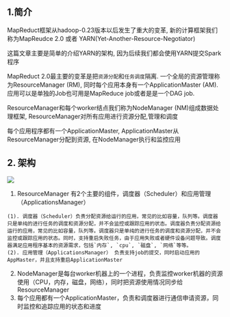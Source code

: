 ## 1.简介 
MapReduct框架从hadoop-0.23版本以后发生了重大的变革, 新的计算框架我们称为MapReudce 2.0 或者 YARN(Yet-Another-Resource-Negotiator)

这篇文章主要是简单的介绍YARN的架构, 因为后续我们都会使用YARN提交Spark程序

MapReduct 2.0最主要的变革是把`资源分配`和`任务调度`隔离. 一个全局的资源管理称为ResourceManager (RM), 同时每个应用本身有一个ApplicationMaster (AM). 应用可以是单独的Job也可用是MapReduce job或者是是一个DAG job.

ResourceManager和每个worker结点我们称为NodeManager (NM)组成数据处理框架, ResourceManager对所有应用进行资源分配,管理和调度

每个应用程序都有一个ApplicationMaster, ApplicationMaster从ResourceManager分配到资源, 在NodeManager执行和监控应用

## 2. 架构
![](https://hadoop.apache.org/docs/r2.4.1/hadoop-yarn/hadoop-yarn-site/yarn_architecture.gif)

1. ResourceManager 有2个主要的组件，调度器（Scheduler）和应用管理（ApplicationsManager）
```
(1). 调度器（Scheduler）负责分配资源给运行的应用，常见的比如容量，队列等。调度器只是单纯的进行任务的调度和资源分配，并不会监控或跟踪应用的状态。调度器负责分配资源给运行的应用，常见的比如容量，队列等。调度器只是单纯的进行任务的调度和资源分配，并不会监控或跟踪应用的状态。同时，支持重启失败任务，由于应用失败或者硬件设备问题导致。调度器满足应用程序基本的资源需求，包括`内存`, `cpu`, `磁盘`, `网络`等等。
(2). 应用管理（ApplicationsManager） 负责支持job的提交，同时启动应用的AppMaster，并且支持重启ApplicationMaster
```
2. NodeManager是每台worker机器上的一个进程，负责监控worker机器的资源使用（CPU，内存，磁盘，网络），同时把资源使用情况同步给ResourceManager 
3. 每个应用都有一个ApplicationMaster，负责和调度器进行通信申请资源，同时监控和追踪应用的状态和进度
